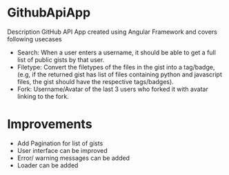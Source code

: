 # GithubApiApp

Description
GitHub API App created using Angular Framework and covers following usecases

* Search: When a user enters a username, it should be able to get a full list of public gists by that user.
* Filetype: Convert the filetypes of the files in the gist into a tag/badge, (e.g, if the returned gist has list of files containing python and javascript files, the gist should have the respective tags/badges).
* Fork: Username/Avatar of the last 3 users who forked it with avatar linking to the fork.

# Improvements

* Add Pagination for list of gists
* User interface can be improved
* Error/ warning messages can be added
* Loader can be added
